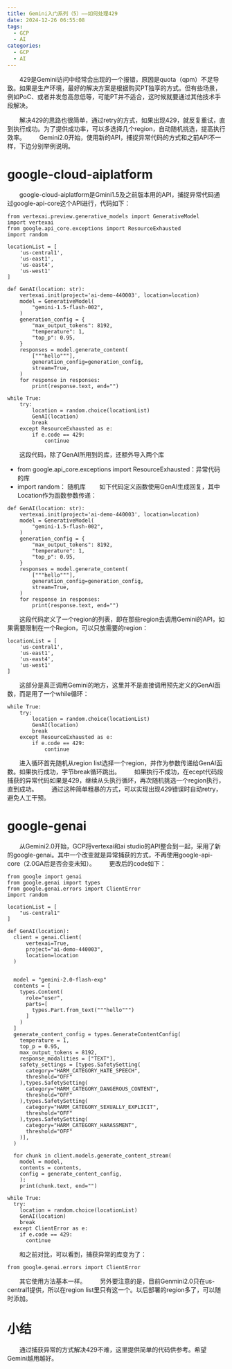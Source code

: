 ```yaml
---
title: Gemini入门系列（5）——如何处理429
date: 2024-12-26 06:55:08
tags:
  - GCP
  - AI
categories:
  - GCP
  - AI
---
```


&emsp;&emsp;429是Gemini访问中经常会出现的一个报错，原因是quota（qpm）不足导致。如果是生产环境，最好的解决方案是根据购买PT独享的方式。但有些场景，例如PoC、或者并发忽高忽低等，可能PT并不适合，这时候就要通过其他技术手段解决。
<!-- more -->
&emsp;&emsp;解决429的思路也很简单，通过retry的方式，如果出现429，就反复重试，直到执行成功。为了提供成功率，可以多选择几个region，自动随机挑选，提高执行效率。
&emsp;&emsp;Gemini2.0开始，使用新的API，捕捉异常代码的方式和之前API不一样，下边分别举例说明。
# google-cloud-aiplatform
&emsp;&emsp;google-cloud-aiplatform是Gmini1.5及之前版本用的API，捕捉异常代码通过google-api-core这个API进行，代码如下：
```
from vertexai.preview.generative_models import GenerativeModel
import vertexai
from google.api_core.exceptions import ResourceExhausted
import random

locationList = [
    'us-central1',
    'us-east1',
    'us-east4',
    'us-west1'
]

def GenAI(location: str):
    vertexai.init(project='ai-demo-440003', location=location)  
    model = GenerativeModel(
        "gemini-1.5-flash-002",
    )
    generation_config = {
        "max_output_tokens": 8192,
        "temperature": 1,
        "top_p": 0.95,
    }
    responses = model.generate_content(
        ["""hello"""],
        generation_config=generation_config,
        stream=True,
    )
    for response in responses:
        print(response.text, end="")

while True:
    try:
        location = random.choice(locationList)
        GenAI(location)
        break
    except ResourceExhausted as e:
        if e.code == 429:
            continue
```
&emsp;&emsp;这段代码，除了GenAI所用到的库，还额外导入两个库
* from google.api_core.exceptions import ResourceExhausted：异常代码的库
* import random： 随机库
&emsp;&emsp;如下代码定义函数使用GenAI生成回复，其中Location作为函数参数传递：
```
def GenAI(location: str):
    vertexai.init(project='ai-demo-440003', location=location)  
    model = GenerativeModel(
        "gemini-1.5-flash-002",
    )
    generation_config = {
        "max_output_tokens": 8192,
        "temperature": 1,
        "top_p": 0.95,
    }
    responses = model.generate_content(
        ["""hello"""],
        generation_config=generation_config,
        stream=True,
    )
    for response in responses:
        print(response.text, end="")
```
&emsp;&emsp;这段代码定义了一个region的列表，即在那些region去调用Gemini的API，如果需要限制在一个Region，可以只放需要的region：
```
locationList = [
    'us-central1',
    'us-east1',
    'us-east4',
    'us-west1'
]
```
&emsp;&emsp;这部分是真正调用Gemini的地方，这里并不是直接调用预先定义的GenAI函数，而是用了一个while循环：
```
while True:
    try:
        location = random.choice(locationList)
        GenAI(location)
        break
    except ResourceExhausted as e:
        if e.code == 429:
            continue
```
&emsp;&emsp;进入循环首先随机从region list选择一个region，并作为参数传递给GenAI函数。如果执行成功，字节break循环跳出。
&emsp;&emsp;如果执行不成功，在ecept代码段捕获的异常代码如果是429，继续从头执行循环，再次随机挑选一个region执行，直到成功。
&emsp;&emsp;通过这种简单粗暴的方式，可以实现出现429错误时自动retry，避免人工干预。

# google-genai
&emsp;&emsp;从Gemini2.0开始，GCP将vertexai和ai studio的API整合到一起，采用了新的google-genai。其中一个改变就是异常捕获的方式，不再使用google-api-core（2.0GA后是否会变未知）。
&emsp;&emsp;更改后的code如下：
```
from google import genai
from google.genai import types
from google.genai.errors import ClientError
import random

locationList = [
    "us-central1"
]

def GenAI(location):
  client = genai.Client(
      vertexai=True,
      project="ai-demo-440003",
      location=location
  )


  model = "gemini-2.0-flash-exp"
  contents = [
    types.Content(
      role="user",
      parts=[
        types.Part.from_text("""hello""")
      ]
    )
  ]
  generate_content_config = types.GenerateContentConfig(
    temperature = 1,
    top_p = 0.95,
    max_output_tokens = 8192,
    response_modalities = ["TEXT"],
    safety_settings = [types.SafetySetting(
      category="HARM_CATEGORY_HATE_SPEECH",
      threshold="OFF"
    ),types.SafetySetting(
      category="HARM_CATEGORY_DANGEROUS_CONTENT",
      threshold="OFF"
    ),types.SafetySetting(
      category="HARM_CATEGORY_SEXUALLY_EXPLICIT",
      threshold="OFF"
    ),types.SafetySetting(
      category="HARM_CATEGORY_HARASSMENT",
      threshold="OFF"
    )],
  )

  for chunk in client.models.generate_content_stream(
    model = model,
    contents = contents,
    config = generate_content_config,
    ):
    print(chunk.text, end="")

while True:
  try:
    location = random.choice(locationList)
    GenAI(location)
    break
  except ClientError as e:
    if e.code == 429:
      continue
```
&emsp;&emsp;和之前对比，可以看到，捕获异常的库变为了：
```
from google.genai.errors import ClientError
```
&emsp;&emsp;其它使用方法基本一样。
&emsp;&emsp;另外要注意的是，目前Genmini2.0只在us-central1提供，所以在region list里只有这一个。以后部署的region多了，可以随时添加。

# 小结
&emsp;&emsp;通过捕获异常的方式解决429不难，这里提供简单的代码供参考。希望Gemini越用越好。